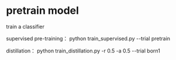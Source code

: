# pretrain model
train a classifier 

supervised pre-training：
python train_supervised.py --trial pretrain

distillation：
python train_distillation.py -r 0.5 -a 0.5 --trial born1




